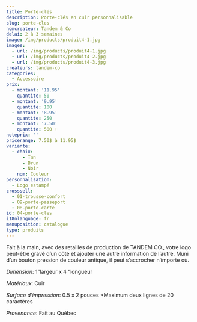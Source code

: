 ```yaml
---
title: Porte-clés
description: Porte-clés en cuir personnalisable
slug: porte-cles
nomcreateur: Tandem & Co
delai: 2 à 3 semaines
image: /img/products/produit4-1.jpg
images:
  - url: /img/products/produit4-1.jpg
  - url: /img/products/produit4-2.jpg
  - url: /img/products/produit4-3.jpg
createurs: tandem-co
categories:
  - Accessoire
prix:
  - montant: '11.95'
    quantite: 50
  - montant: '9.95'
    quantite: 100
  - montant: '8.95'
    quantite: 250
  - montant: '7.50'
    quantite: 500 +
noteprix: ''
pricerange: 7.50$ à 11.95$
variante:
  - choix:
      - Tan
      - Brun
      - Noir
    nom: Couleur
personnalisation:
  - Logo estampé
crosssell:
  - 01-trousse-confort
  - 09-porte-passeport
  - 08-porte-carte
id: 04-porte-cles
i18nlanguage: fr
menuposition: catalogue
type: produits
---
```

Fait à la main, avec des retailles de production de TANDEM CO., votre logo peut-être gravé d’un côté et ajouter une autre information de l’autre. Muni d’un bouton pression de couleur antique, il peut s’accrocher n’importe où.

_Dimension_: 1”largeur x 4 “longueur

_Matériaux_: Cuir

_Surface d’impression_: 0.5 x 2 pouces \*Maximum deux lignes de 20 caractères

*Provenance*: Fait au Québec

